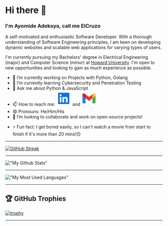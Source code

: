 # Hi there 👋

### I'm Ayomide Adekoya, call me ElCruzo

A self-motivated and enthusiastic Software Developer. With a thorough understanding of Software Engineering principles, I am keen on developing dynamic websites and scalable web applications for varying types of users.

I'm currently pursuing my Bachelors' degree in Electrical Engineering (major) and Computer Science (minor) at [Howard University](https://www.howard.edu). I'm open to new opportunities and looking to gain as much experience as possible.

- 🔭 I’m currently working on Projects with Python, Golang
- 🌱 I’m currently learning Cybersecurity and Penetration Testing
- 💬 Ask me about Python & JavaScript
- 📫 How to reach me: [![linkedIn_icon](./icons/linkedin.svg)](https://www.linkedin.com/in/elcruzo/) and [![gmail_icon](./icons/gmail.svg)](mailto:ayomideadekoya266@gmail.com)
- 😄 Pronouns: He/Him/His
- 👯 I’m looking to collaborate and work on open-source projects!
<!-- - 🤔 I’m looking for help with -->

- ⚡ Fun fact: I get bored easily, so I can't watch a movie from start to finish if it's more than 20 mins!🙃

***
[![GitHub Streak](https://github-readme-streak-stats.herokuapp.com?user=elcruzo&theme=transparent&hide_border=true)](https://git.io/streak-stats)
***
!["My Github Stats"](https://github-readme-stats.vercel.app/api?username=elcruzo&show_icons=true&count_private=true&theme=darcula&hide_border=true&hide=issues,contribs&bg_color=00000000)
***
!["My Most Used Languages"](https://github-readme-stats-bpires.vercel.app/api/top-langs/?username=elcruzo&layout=compact&card_width=400&hide_title=true&theme=onedark&t&langs_count=10&hide_border=true)

***

## 🏆 GitHub Trophies

[![trophy](https://github-profile-trophy.vercel.app/?username=elcruzo&theme=onedark&margin-w=15&margin-h=15)](https://www.buymeacoffee.com/pantani)
***
